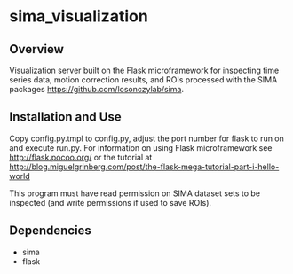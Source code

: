 # sima_visualization

Overview
--------
Visualization server built on the Flask microframework for inspecting time series data, motion correction results, and ROIs processed with the 
SIMA packages <https://github.com/losonczylab/sima>.

Installation and Use
--------------------
Copy config.py.tmpl to config.py, adjust the port number for flask to run on and execute run.py. For information on using
Flask microframework see <http://flask.pocoo.org/> or the tutorial at <http://blog.miguelgrinberg.com/post/the-flask-mega-tutorial-part-i-hello-world>

This program must have read permission on SIMA dataset sets to be inspected (and write permissions if used to save ROIs).


Dependencies
------------
- sima
- flask
